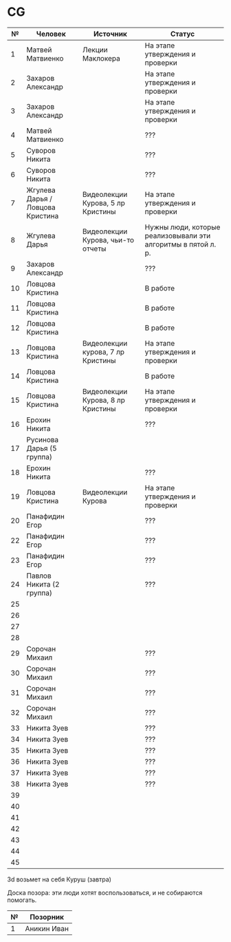 # CG

| № | Человек | Источник | Статус|
| ------------- | ------------- | ------------- | ------------- |
| 1  | Матвей Матвиенко  | Лекции Маклокера | На этапе утверждения и проверки |
| 2  | Захаров Александр | | На этапе утверждения и проверки |
| 3  | Захаров Александр | | На этапе утверждения и проверки |
| 4  | Матвей Матвиенко | | ??? |
| 5  | Суворов Никита | | ??? |
| 6  | Суворов Никита | | ??? |
| 7  | Жгулева Дарья / Ловцова Кристина | Видеолекции Курова, 5 лр Кристины | На этапе утверждения и проверки |
| 8  | Жгулева Дарья | Видеолекции Курова, чьи-то отчеты | Нужны люди, которые реализовывали эти алгоритмы в пятой л. р. |
| 9  | Захаров Александр | | ??? |
| 10  | Ловцова Кристина | | В работе |
| 11  | Ловцова Кристина | | В работе |
| 12  | Ловцова Кристина | | В работе |
| 13  | Ловцова Кристина | Видеолекции курова, 7 лр Кристины | На этапе утверждения и проверки |
| 14  | Ловцова Кристина | | В работе |
| 15  | Ловцова Кристина | Видеолекции Курова, 8 лр Кристины | На этапе утверждения и проверки |
| 16  | Ерохин Никита| | ??? |
| 17  | Русинова Дарья (5 группа) |
| 18  | Ерохин Никита| | ??? |
| 19  | Ловцова Кристина | Видеолекции Курова | На этапе утверждения и проверки |
| 20  | Панафидин Егор | | ??? |
| 22  | Панафидин Егор | | ??? |
| 23  | Панафидин Егор | | ??? |
| 24  | Павлов Никита (2 группа) | | ??? |
| 25  |  |
| 26  |  |
| 27  |  |
| 28  |  |
| 29  | Сорочан Михаил | | ??? |
| 30  | Сорочан Михаил | | ??? |
| 31  | Сорочан Михаил | | ??? |
| 32  | Сорочан Михаил | | ??? |
| 33  | Никита Зуев | | ??? |
| 34  | Никита Зуев | | ??? |
| 35  | Никита Зуев | | ??? |
| 36  | Никита Зуев | | ??? |
| 37  | Никита Зуев | | ??? |
| 38  | Никита Зуев | | ??? |
| 39  |  |
| 40  |  |
| 41  |  |
| 42  |  |
| 43  |  |
| 44  |  |
| 45  |  |

3d возьмет на себя Куруш (завтра)



Доска позора: эти люди хотят воспользоваться, и не собираются помогать.

| № | Позорник |
| ------------- | ------------- |
| 1  | Аникин Иван  |
